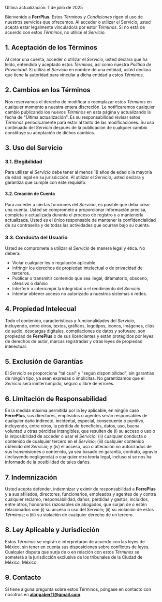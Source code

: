 Última actualización: 1 de julio de 2025

Bienvenido a **FerrPlus**. Estos _Términos y Condiciones_ rigen el uso de nuestros servicios que ofrecemos. Al acceder o utilizar el Servicio, usted acepta estar legalmente vinculado/a por estor _Términos_. Si no está de acuerdo con estos _Términos_, no utilice el _Servicio_.

## 1. Aceptación de los Términos

Al crear una cuenta, acceder o utilizar el _Servicio_, usted declara que ha leído, entendido y aceptado estos _Términos_, así como nuestra _Política de Privacidad_. Si utiliza el _Servicio_ en nombre de una entidad, usted declara que tiene la autoridad para vincular a dicha entidad a estos _Términos_.

## 2. Cambios en los Términos

Nos reservamos el derecho de modificar o reemplazar estos _Términos_ en cualquier momento a nuestra entera discreción. Le notificaremos cualquier cambio publicando los nuevos _Términos_ en esta página y actualizando la fecha de "Última actualización". Es su responsabilidad revisar estos _Términos_ periódicamente para estar al tanto de las modificaciones. Su uso continuado del _Servicio_ después de la publicación de cualquier cambio constituye su aceptación de dichos cambios.

## 3. Uso del Servicio

### 3.1. Elegibilidad

Para utilizar el _Servicio_ debe tener al menos 18 años de edad o la mayoría de edad legal en su jurisdicción. Al utilizar el _Servicio_, usted declara y garantiza que cumple con este requisito.

#### 3.2. Creación de Cuenta

Para acceder a ciertas funciones del _Servicio_, es posible que deba crear una cuenta. Usted se compromete a proporcionar información precisa, completa y actualizada durante el proceso de registro y a mantenerla actualizada. Usted es el único responsable de mantener la confidencialidad de su contraseña y de todas las actividades que ocurran bajo su cuenta.

### 3.3. Conducta del Usuario

Usted se compromete a utilizar el _Servicio_ de manera legal y ética. No deberá:

- Violar cualquier ley o regulación aplicable.
- Infringir los derechos de propiedad intelectual o de privacidad de terceros.
- Publicar o transmitir contenido que sea ilegal, difamatorio, obsceno, ofensivo o dañino
- Interferir o interrumpir la integridad o el rendimiento del _Servicio_.
- Intentar obtener acceso no autorizado a nuestros sistemas o redes.

## 4. Propiedad Intelecual

Todo el contenido, características y funcionalidades del _Servicio_, incluyendo, entre otros, textos, gráficos, logotipos, iconos, imágenes, clips de audio, descargas digitales, compilaciones de datos y software, son propiedad de **FerrePlus** o de sus licenciantes y están protegidos por leyes de derechos de autor, marcas registradas y otras leyes de propiedad intelectual.

## 5. Exclusión de Garantías

El _Servicio_ se proporciona "tal cual" y "según disponibilidad", sin garantías de ningún tipo, ya sean expresas o implícitas. No garantizamos que el _Servicio_ será ininterrumpido, seguro o libre de errores.

## 6. Limitación de Responsabilidad

En la medida máxima permitida por la ley aplicable, en ningún caso **FerrePlus**, sus directores, empleados o agentes serán responsables de cualquier daño indirecto, incidental, especial, consecuente o punitivo, incluyendo, entre otros, la pérdida de beneficios, datos, uso, buena voluntad u otras pérdidas intangibles, que resulten de (i) su acceso o uso o la imposibilidad de acceder o usar el _Servicio_; (ii) cualquier conducta o contenido de cualquier tercero en el _Servicio_; (iii) cualquier contenido obtenido del _Servicio_; y (iv) el acceso, uso o alteración no autorizados de sus transmisiones o contenido, ya sea basado en garantía, contrato, agravio (incluyendo negligencia) o cualquier otra teoría legal, incluso si se nos ha informado de la posibilidad de tales daños.

## 7. Indemnización

Usted acepta defender, indemnizar y eximir de responsabilidad a **FerrePlus** y a sus afiliados, directores, funcionarios, empleados y agentes de y contra cualquier reclamo, responsabilidad, daños, pérdidas y gastos, incluidos, entre otros, honorarios razonables de abogados, que surjan de o estén relacionados con (i) su acceso o uso del _Servicio_; (ii) su violación de estos _Términos_; o (iii) su violación de cualquier derecho de un tercero.

## 8. Ley Aplicable y Jurisdicción

Estos _Términos_ se regirán e interpretarán de acuerdo con las leyes de México, sin tener en cuenta sus disposiciones sobre conflictos de leyes. Cualquier disputa que surja de o en relación con estos _Términos_ se someterá a la jurisdicción exclusiva de los tribunales de la Ciudad de México, México.

## 9. Contacto

Si tiene alguna pregunta sobre estos Términos, póngase en contacto con nosotros en **alangaber11@gmail.com**.
